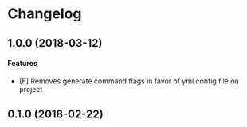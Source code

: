 # Changelog

## 1.0.0 (2018-03-12)
#### Features
* [F] Removes generate command flags in favor of yml config file on project

## 0.1.0 (2018-02-22)

